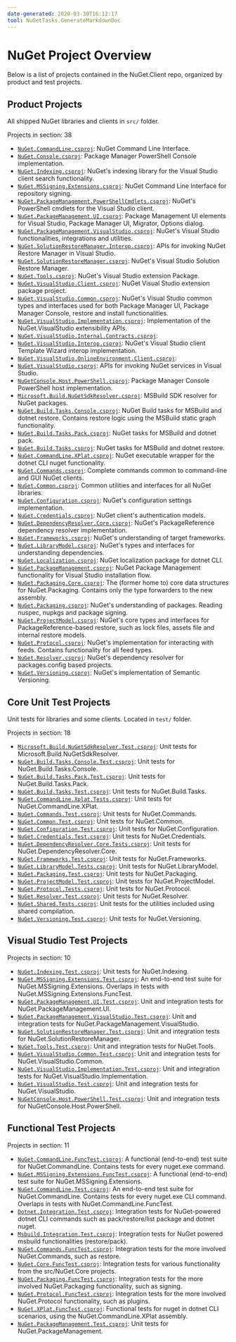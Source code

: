```yaml
---
date-generated: 2020-03-30T16:12:17
tool: NuGetTasks.GenerateMarkdownDoc
---
```



# NuGet Project Overview

Below is a list of projects contained in the NuGet.Client repo, organized by product and test projects.

## Product Projects

All shipped NuGet libraries and clients in `src/` folder.

Projects in section: 38

- [`NuGet.CommandLine.csproj`](../src/NuGet.Clients/NuGet.CommandLine/NuGet.CommandLine.csproj): NuGet Command Line Interface.
- [`NuGet.Console.csproj`](../src/NuGet.Clients/NuGet.Console/NuGet.Console.csproj): Package Manager PowerShell Console implementation.
- [`NuGet.Indexing.csproj`](../src/NuGet.Clients/NuGet.Indexing/NuGet.Indexing.csproj): NuGet's indexing library for the Visual Studio client search functionality.
- [`NuGet.MSSigning.Extensions.csproj`](../src/NuGet.Clients/NuGet.MSSigning.Extensions/NuGet.MSSigning.Extensions.csproj): NuGet Command Line Interface for repository signing.
- [`NuGet.PackageManagement.PowerShellCmdlets.csproj`](../src/NuGet.Clients/NuGet.PackageManagement.PowerShellCmdlets/NuGet.PackageManagement.PowerShellCmdlets.csproj): NuGet's PowerShell cmdlets for the Visual Studio client.
- [`NuGet.PackageManagement.UI.csproj`](../src/NuGet.Clients/NuGet.PackageManagement.UI/NuGet.PackageManagement.UI.csproj): Package Management UI elements for Visual Studio, Package Manager UI, Migrator, Options dialog.
- [`NuGet.PackageManagement.VisualStudio.csproj`](../src/NuGet.Clients/NuGet.PackageManagement.VisualStudio/NuGet.PackageManagement.VisualStudio.csproj): NuGet's Visual Studio functionalities, integrations and utilities.
- [`NuGet.SolutionRestoreManager.Interop.csproj`](../src/NuGet.Clients/NuGet.SolutionRestoreManager.Interop/NuGet.SolutionRestoreManager.Interop.csproj): APIs for invoking NuGet Restore Manager in Visual Studio.
- [`NuGet.SolutionRestoreManager.csproj`](../src/NuGet.Clients/NuGet.SolutionRestoreManager/NuGet.SolutionRestoreManager.csproj): NuGet's Visual Studio Solution Restore Manager.
- [`NuGet.Tools.csproj`](../src/NuGet.Clients/NuGet.Tools/NuGet.Tools.csproj): NuGet's Visual Studio extension Package.
- [`NuGet.VisualStudio.Client.csproj`](../src/NuGet.Clients/NuGet.VisualStudio.Client/NuGet.VisualStudio.Client.csproj): NuGet Visual Studio extension package project.
- [`NuGet.VisualStudio.Common.csproj`](../src/NuGet.Clients/NuGet.VisualStudio.Common/NuGet.VisualStudio.Common.csproj): NuGet's Visual Studio common types and interfaces used for both Package Manager UI, Package Manager Console, restore and install functionalities.
- [`NuGet.VisualStudio.Implementation.csproj`](../src/NuGet.Clients/NuGet.VisualStudio.Implementation/NuGet.VisualStudio.Implementation.csproj): Implementation of the NuGet.VisualStudio extensibility APIs.
- [`NuGet.VisualStudio.Internal.Contracts.csproj`](../src/NuGet.Clients/NuGet.VisualStudio.Internal.Contracts/NuGet.VisualStudio.Internal.Contracts.csproj): 
- [`NuGet.VisualStudio.Interop.csproj`](../src/NuGet.Clients/NuGet.VisualStudio.Interop/NuGet.VisualStudio.Interop.csproj): NuGet's Visual Studio client Template Wizard interop implementation.
- [`NuGet.VisualStudio.OnlineEnvironment.Client.csproj`](../src/NuGet.Clients/NuGet.VisualStudio.OnlineEnvironment.Client/NuGet.VisualStudio.OnlineEnvironment.Client.csproj): 
- [`NuGet.VisualStudio.csproj`](../src/NuGet.Clients/NuGet.VisualStudio/NuGet.VisualStudio.csproj): APIs for invoking NuGet services in Visual Studio.
- [`NuGetConsole.Host.PowerShell.csproj`](../src/NuGet.Clients/NuGetConsole.Host.PowerShell/NuGetConsole.Host.PowerShell.csproj): Package Manager Console PowerShell host implementation.
- [`Microsoft.Build.NuGetSdkResolver.csproj`](../src/NuGet.Core/Microsoft.Build.NuGetSdkResolver/Microsoft.Build.NuGetSdkResolver.csproj): MSBuild SDK resolver for NuGet packages.
- [`NuGet.Build.Tasks.Console.csproj`](../src/NuGet.Core/NuGet.Build.Tasks.Console/NuGet.Build.Tasks.Console.csproj): NuGet Build tasks for MSBuild and dotnet restore. Contains restore logic using the MSBuild static graph functionality.
- [`NuGet.Build.Tasks.Pack.csproj`](../src/NuGet.Core/NuGet.Build.Tasks.Pack/NuGet.Build.Tasks.Pack.csproj): NuGet tasks for MSBuild and dotnet pack.
- [`NuGet.Build.Tasks.csproj`](../src/NuGet.Core/NuGet.Build.Tasks/NuGet.Build.Tasks.csproj): NuGet tasks for MSBuild and dotnet restore.
- [`NuGet.CommandLine.XPlat.csproj`](../src/NuGet.Core/NuGet.CommandLine.XPlat/NuGet.CommandLine.XPlat.csproj): NuGet executable wrapper for the dotnet CLI nuget functionality.
- [`NuGet.Commands.csproj`](../src/NuGet.Core/NuGet.Commands/NuGet.Commands.csproj): Complete commands common to command-line and GUI NuGet clients.
- [`NuGet.Common.csproj`](../src/NuGet.Core/NuGet.Common/NuGet.Common.csproj): Common utilities and interfaces for all NuGet libraries.
- [`NuGet.Configuration.csproj`](../src/NuGet.Core/NuGet.Configuration/NuGet.Configuration.csproj): NuGet's configuration settings implementation.
- [`NuGet.Credentials.csproj`](../src/NuGet.Core/NuGet.Credentials/NuGet.Credentials.csproj): NuGet client's authentication models.
- [`NuGet.DependencyResolver.Core.csproj`](../src/NuGet.Core/NuGet.DependencyResolver.Core/NuGet.DependencyResolver.Core.csproj): NuGet's PackageReference dependency resolver implementation.
- [`NuGet.Frameworks.csproj`](../src/NuGet.Core/NuGet.Frameworks/NuGet.Frameworks.csproj): NuGet's understanding of target frameworks.
- [`NuGet.LibraryModel.csproj`](../src/NuGet.Core/NuGet.LibraryModel/NuGet.LibraryModel.csproj): NuGet's types and interfaces for understanding dependencies.
- [`NuGet.Localization.csproj`](../src/NuGet.Core/NuGet.Localization/NuGet.Localization.csproj): NuGet localization package for dotnet CLI.
- [`NuGet.PackageManagement.csproj`](../src/NuGet.Core/NuGet.PackageManagement/NuGet.PackageManagement.csproj): NuGet Package Management functionality for Visual Studio installation flow.
- [`NuGet.Packaging.Core.csproj`](../src/NuGet.Core/NuGet.Packaging.Core/NuGet.Packaging.Core.csproj): The (former home to) core data structures for NuGet.Packaging. Contains only the type forwarders to the new assembly.
- [`NuGet.Packaging.csproj`](../src/NuGet.Core/NuGet.Packaging/NuGet.Packaging.csproj): NuGet's understanding of packages. Reading nuspec, nupkgs and package signing.
- [`NuGet.ProjectModel.csproj`](../src/NuGet.Core/NuGet.ProjectModel/NuGet.ProjectModel.csproj): NuGet's core types and interfaces for PackageReference-based restore, such as lock files, assets file and internal restore models.
- [`NuGet.Protocol.csproj`](../src/NuGet.Core/NuGet.Protocol/NuGet.Protocol.csproj): NuGet's implementation for interacting with feeds. Contains functionality for all feed types.
- [`NuGet.Resolver.csproj`](../src/NuGet.Core/NuGet.Resolver/NuGet.Resolver.csproj): NuGet's dependency resolver for packages.config based projects.
- [`NuGet.Versioning.csproj`](../src/NuGet.Core/NuGet.Versioning/NuGet.Versioning.csproj): NuGet's implementation of Semantic Versioning.


## Core Unit Test Projects

Unit tests for libraries and some clients. Located in `test/` folder.

Projects in section: 18

- [`Microsoft.Build.NuGetSdkResolver.Test.csproj`](../test/NuGet.Core.Tests/Microsoft.Build.NuGetSdkResolver.Tests/Microsoft.Build.NuGetSdkResolver.Test.csproj): Unit tests for Microsoft.Build.NuGetSdkResolver.
- [`NuGet.Build.Tasks.Console.Test.csproj`](../test/NuGet.Core.Tests/NuGet.Build.Tasks.Console.Test/NuGet.Build.Tasks.Console.Test.csproj): Unit tests for NuGet.Build.Tasks.Console.
- [`NuGet.Build.Tasks.Pack.Test.csproj`](../test/NuGet.Core.Tests/NuGet.Build.Tasks.Pack.Test/NuGet.Build.Tasks.Pack.Test.csproj): Unit tests for NuGet.Build.Tasks.Pack.
- [`NuGet.Build.Tasks.Test.csproj`](../test/NuGet.Core.Tests/NuGet.Build.Tasks.Test/NuGet.Build.Tasks.Test.csproj): Unit tests for NuGet.Build.Tasks.
- [`NuGet.CommandLine.Xplat.Tests.csproj`](../test/NuGet.Core.Tests/NuGet.CommandLine.Xplat.Tests/NuGet.CommandLine.Xplat.Tests.csproj): Unit tests for NuGet.CommandLine.XPlat.
- [`NuGet.Commands.Test.csproj`](../test/NuGet.Core.Tests/NuGet.Commands.Test/NuGet.Commands.Test.csproj): Unit tests for NuGet.Commands.
- [`NuGet.Common.Test.csproj`](../test/NuGet.Core.Tests/NuGet.Common.Test/NuGet.Common.Test.csproj): Unit tests for NuGet.Common.
- [`NuGet.Configuration.Test.csproj`](../test/NuGet.Core.Tests/NuGet.Configuration.Test/NuGet.Configuration.Test.csproj): Unit tests for NuGet.Configuration.
- [`NuGet.Credentials.Test.csproj`](../test/NuGet.Core.Tests/NuGet.Credentials.Test/NuGet.Credentials.Test.csproj): Unit tests for NuGet.Credentials.
- [`NuGet.DependencyResolver.Core.Tests.csproj`](../test/NuGet.Core.Tests/NuGet.DependencyResolver.Core.Tests/NuGet.DependencyResolver.Core.Tests.csproj): Unit tests for NuGet.DependencyResolver.Core.
- [`NuGet.Frameworks.Test.csproj`](../test/NuGet.Core.Tests/NuGet.Frameworks.Test/NuGet.Frameworks.Test.csproj): Unit tests for NuGet.Frameworks.
- [`NuGet.LibraryModel.Tests.csproj`](../test/NuGet.Core.Tests/NuGet.LibraryModel.Tests/NuGet.LibraryModel.Tests.csproj): Unit tests for NuGet.LibraryModel.
- [`NuGet.Packaging.Test.csproj`](../test/NuGet.Core.Tests/NuGet.Packaging.Test/NuGet.Packaging.Test.csproj): Unit tests for NuGet.Packaging.
- [`NuGet.ProjectModel.Test.csproj`](../test/NuGet.Core.Tests/NuGet.ProjectModel.Test/NuGet.ProjectModel.Test.csproj): Unit tests for NuGet.ProjectModel.
- [`NuGet.Protocol.Tests.csproj`](../test/NuGet.Core.Tests/NuGet.Protocol.Tests/NuGet.Protocol.Tests.csproj): Unit tests for NuGet.Protocol.
- [`NuGet.Resolver.Test.csproj`](../test/NuGet.Core.Tests/NuGet.Resolver.Test/NuGet.Resolver.Test.csproj): Unit tests for NuGet.Resolver.
- [`NuGet.Shared.Tests.csproj`](../test/NuGet.Core.Tests/NuGet.Shared.Tests/NuGet.Shared.Tests.csproj): Unit tests for the utilities included using shared compilation.
- [`NuGet.Versioning.Test.csproj`](../test/NuGet.Core.Tests/NuGet.Versioning.Test/NuGet.Versioning.Test.csproj): Unit tests for NuGet.Versioning.


## Visual Studio Test Projects

Projects in section: 10

- [`NuGet.Indexing.Test.csproj`](../test/NuGet.Clients.Tests/NuGet.Indexing.Test/NuGet.Indexing.Test.csproj): Unit tests for NuGet.Indexing.
- [`NuGet.MSSigning.Extensions.Test.csproj`](../test/NuGet.Clients.Tests/NuGet.MSSigning.Extensions.Test/NuGet.MSSigning.Extensions.Test.csproj): An end-to-end test suite for NuGet.MSSigning.Extensions. Overlaps in tests with NuGet.MSSigning.Extensions.FuncTest.
- [`NuGet.PackageManagement.UI.Test.csproj`](../test/NuGet.Clients.Tests/NuGet.PackageManagement.UI.Test/NuGet.PackageManagement.UI.Test.csproj): Unit and integration tests for NuGet.PackageManagement.UI.
- [`NuGet.PackageManagement.VisualStudio.Test.csproj`](../test/NuGet.Clients.Tests/NuGet.PackageManagement.VisualStudio.Test/NuGet.PackageManagement.VisualStudio.Test.csproj): Unit and integration tests for NuGet.PackageManagement.VisualStudio.
- [`NuGet.SolutionRestoreManager.Test.csproj`](../test/NuGet.Clients.Tests/NuGet.SolutionRestoreManager.Test/NuGet.SolutionRestoreManager.Test.csproj): Unit and integration tests for NuGet.SolutionRestoreManager.
- [`NuGet.Tools.Test.csproj`](../test/NuGet.Clients.Tests/NuGet.Tools.Test/NuGet.Tools.Test.csproj): Unit and integration tests for NuGet.Tools.
- [`NuGet.VisualStudio.Common.Test.csproj`](../test/NuGet.Clients.Tests/NuGet.VisualStudio.Common.Test/NuGet.VisualStudio.Common.Test.csproj): Unit and integration tests for NuGet.VisualStudio.Common.
- [`NuGet.VisualStudio.Implementation.Test.csproj`](../test/NuGet.Clients.Tests/NuGet.VisualStudio.Implementation.Test/NuGet.VisualStudio.Implementation.Test.csproj): Unit and integration tests for NuGet.VisualStudio.Implementation.
- [`NuGet.VisualStudio.Test.csproj`](../test/NuGet.Clients.Tests/NuGet.VisualStudio.Test/NuGet.VisualStudio.Test.csproj): Unit and integration tests for NuGet.VisualStudio.
- [`NuGetConsole.Host.PowerShell.Test.csproj`](../test/NuGet.Clients.Tests/NuGetConsole.Host.PowerShell.Test/NuGetConsole.Host.PowerShell.Test.csproj): Unit and integration tests for NuGetConsole.Host.PowerShell.


## Functional Test Projects

Projects in section: 11

- [`NuGet.CommandLine.FuncTest.csproj`](../test/NuGet.Clients.FuncTests/NuGet.CommandLine.FuncTest/NuGet.CommandLine.FuncTest.csproj): A functional (end-to-end) test suite for NuGet.CommandLine. Contains tests for every nuget.exe command.
- [`NuGet.MSSigning.Extensions.FuncTest.csproj`](../test/NuGet.Clients.FuncTests/NuGet.MSSigning.Extensions.FuncTest/NuGet.MSSigning.Extensions.FuncTest.csproj): A functional (end-to-end) test suite for NuGet.MSSigning.Extensions.
- [`NuGet.CommandLine.Test.csproj`](../test/NuGet.Clients.Tests/NuGet.CommandLine.Test/NuGet.CommandLine.Test.csproj): An end-to-end test suite for NuGet.CommandLine. Contains tests for every nuget.exe CLI command. Overlaps in tests with NuGet.CommandLine.FuncTest.
- [`Dotnet.Integration.Test.csproj`](../test/NuGet.Core.FuncTests/Dotnet.Integration.Test/Dotnet.Integration.Test.csproj): Integration tests for NuGet-powered dotnet CLI commands such as pack/restore/list package and dotnet nuget.
- [`Msbuild.Integration.Test.csproj`](../test/NuGet.Core.FuncTests/Msbuild.Integration.Test/Msbuild.Integration.Test.csproj): Integration tests for NuGet powered msbuild functionalities (restore/pack).
- [`NuGet.Commands.FuncTest.csproj`](../test/NuGet.Core.FuncTests/NuGet.Commands.FuncTest/NuGet.Commands.FuncTest.csproj): Integration tests for the more involved NuGet.Commands, such as restore.
- [`NuGet.Core.FuncTest.csproj`](../test/NuGet.Core.FuncTests/NuGet.Core.FuncTest/NuGet.Core.FuncTest.csproj): Integration tests for various functionality from the src/NuGet.Core projects.
- [`NuGet.Packaging.FuncTest.csproj`](../test/NuGet.Core.FuncTests/NuGet.Packaging.FuncTest/NuGet.Packaging.FuncTest.csproj): Integration tests for the more involved NuGet.Packaging functionality, such as signing.
- [`NuGet.Protocol.FuncTest.csproj`](../test/NuGet.Core.FuncTests/NuGet.Protocol.FuncTest/NuGet.Protocol.FuncTest.csproj): Integration tests for the more involved NuGet.Protocol functionality, such as plugins.
- [`NuGet.XPlat.FuncTest.csproj`](../test/NuGet.Core.FuncTests/NuGet.XPlat.FuncTest/NuGet.XPlat.FuncTest.csproj): Functional tests for nuget in dotnet CLI scenarios, using the NuGet.CommandLine.XPlat assembly.
- [`NuGet.PackageManagement.Test.csproj`](../test/NuGet.Core.Tests/NuGet.PackageManagement.Test/NuGet.PackageManagement.Test.csproj): Unit tests for NuGet.PackageManagement.
